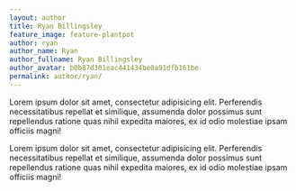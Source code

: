 ```yaml
---
layout: author
title: Ryan Billingsley
feature_image: feature-plantpot
author: ryan
author_name: Ryan
author_fullname: Ryan Billingsley
author_avatar: b0b87d301eac441434be0a91dfb161be
permalink: author/ryan/
---
```


Lorem ipsum dolor sit amet, consectetur adipisicing elit. Perferendis necessitatibus repellat et similique, assumenda dolor possimus sunt repellendus ratione quas nihil expedita maiores, ex id odio molestiae ipsam officiis magni!

Lorem ipsum dolor sit amet, consectetur adipisicing elit. Perferendis necessitatibus repellat et similique, assumenda dolor possimus sunt repellendus ratione quas nihil expedita maiores, ex id odio molestiae ipsam officiis magni!
